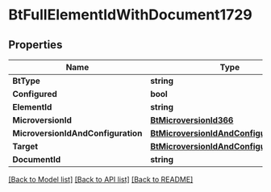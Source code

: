 # BtFullElementIdWithDocument1729

## Properties

Name | Type | Description | Notes
------------ | ------------- | ------------- | -------------
**BtType** | **string** |  | [optional] 
**Configured** | **bool** |  | [optional] 
**ElementId** | **string** |  | [optional] 
**MicroversionId** | [**BtMicroversionId366**](BTMicroversionId-366.md) |  | [optional] 
**MicroversionIdAndConfiguration** | [**BtMicroversionIdAndConfiguration2338**](BTMicroversionIdAndConfiguration-2338.md) |  | [optional] 
**Target** | [**BtMicroversionIdAndConfiguration2338**](BTMicroversionIdAndConfiguration-2338.md) |  | [optional] 
**DocumentId** | **string** |  | [optional] 

[[Back to Model list]](../README.md#documentation-for-models) [[Back to API list]](../README.md#documentation-for-api-endpoints) [[Back to README]](../README.md)


